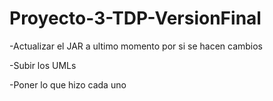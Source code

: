# Proyecto-3-TDP-VersionFinal

-Actualizar el JAR a ultimo momento por si se hacen cambios

-Subir los UMLs

-Poner lo que hizo cada uno
